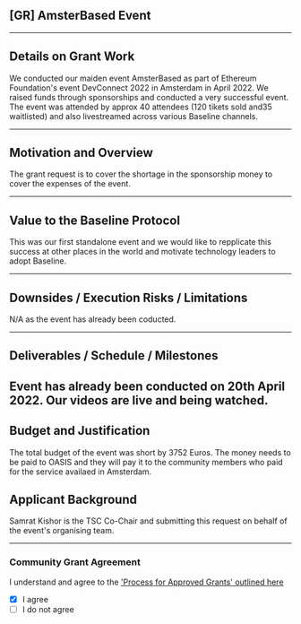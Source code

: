 

## [GR] AmsterBased Event


---

## Details on Grant Work
We   conducted our maiden event AmsterBased as part of Ethereum Foundation's event DevConnect 2022 in Amsterdam in April 2022. We raised funds through sponsorships and conducted a very successful event. The event was attended by approx 40 attendees (120 tikets sold and35 waitlisted) and also livestreamed across various Baseline channels.

---

## Motivation and Overview
The grant request is to cover the shortage in the sponsorship money to cover the expenses of the event.

---

## Value to the Baseline Protocol
This was our first standalone event and we would like to repplicate this success at other places in the world and motivate technology leaders to adopt Baseline.

---

## Downsides / Execution Risks / Limitations
N/A as the event has already been coducted.

---

## Deliverables / Schedule / Milestones
Event has already been conducted  on 20th April 2022. Our videos are live and being watched.
---

## Budget and Justification
The total budget of the event was short by 3752 Euros. The money needs to be paid to OASIS and they will pay it to the community members who paid for the service availaed in Amsterdam.

## Applicant Background
Samrat Kishor is the TSC Co-Chair and submitting this request on behalf of the event's organising team.

---

### Community Grant Agreement 
I understand and agree to the ['Process for Approved Grants' outlined here](https://github.com/eea-oasis/baseline-grants/blob/main/README.md)
- [X] I agree 
- [ ] I do not agree
